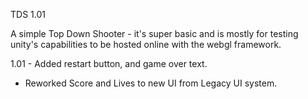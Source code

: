 TDS 1.01


A simple Top Down Shooter - it's super basic and is mostly for testing unity's capabilities to be hosted online with the webgl framework.

1.01 - Added restart button, and game over text. 
- Reworked Score and Lives to new UI from Legacy UI system.